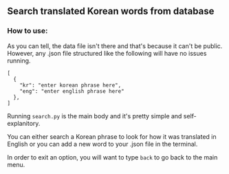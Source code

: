 ## Search translated Korean words from database

### How to use:
As you can tell, the data file isn't there and that's because it can't be public. However, any .json file structured like the following will have no issues running.

```
[
  {
    "kr": "enter korean phrase here",
    "eng": "enter english phrase here"
  },
]
```

Running `search.py` is the main body and it's pretty simple and self-explanitory.

You can either search a Korean phrase to look for how it was translated in English 
or you can add a new word to your .json file in the terminal.

In order to exit an option, you will want to type `back` to go back to the main menu.
